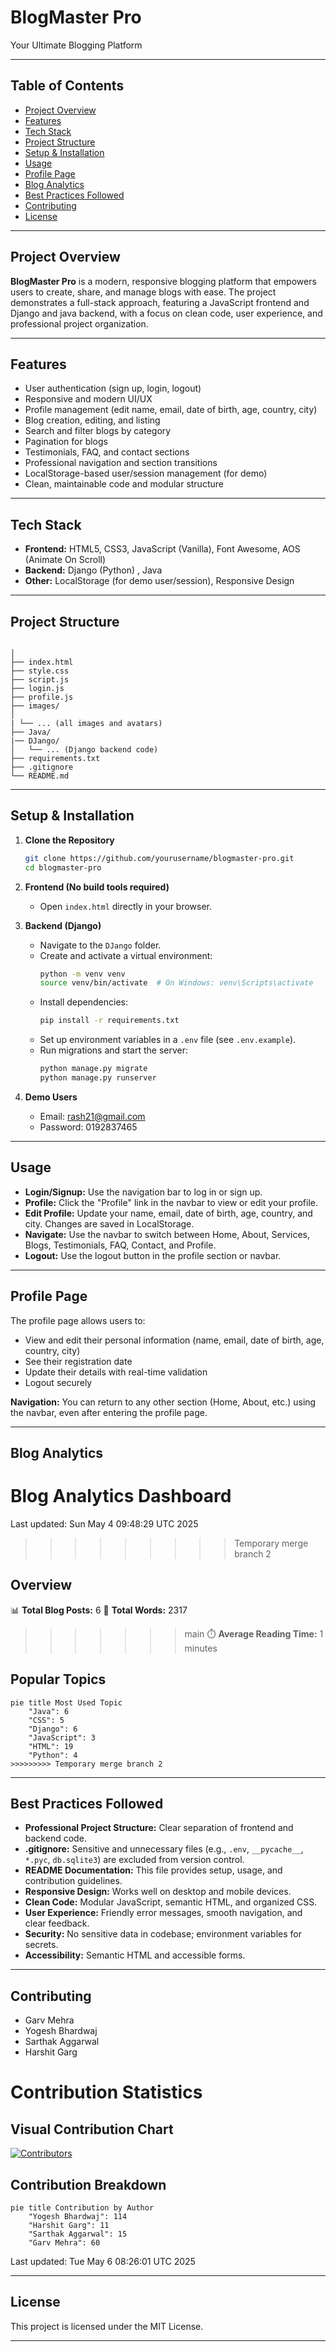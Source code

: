 # BlogMaster Pro

Your Ultimate Blogging Platform

---

## Table of Contents

- [Project Overview](#project-overview)
- [Features](#features)
- [Tech Stack](#tech-stack)
- [Project Structure](#project-structure)
- [Setup & Installation](#setup--installation)
- [Usage](#usage)
- [Profile Page](#profile-page)
- [Blog Analytics](#blog-analytics)
- [Best Practices Followed](#best-practices-followed)
- [Contributing](#contributing)
- [License](#license)

---

## Project Overview

**BlogMaster Pro** is a modern, responsive blogging platform that empowers users to create, share, and manage blogs with ease. The project demonstrates a full-stack approach, featuring a JavaScript frontend and Django and java backend, with a focus on clean code, user experience, and professional project organization.

---

## Features

- User authentication (sign up, login, logout)
- Responsive and modern UI/UX
- Profile management (edit name, email, date of birth, age, country, city)
- Blog creation, editing, and listing
- Search and filter blogs by category
- Pagination for blogs
- Testimonials, FAQ, and contact sections
- Professional navigation and section transitions
- LocalStorage-based user/session management (for demo)
- Clean, maintainable code and modular structure

---

## Tech Stack

- **Frontend:** HTML5, CSS3, JavaScript (Vanilla), Font Awesome, AOS (Animate On Scroll)
- **Backend:** Django (Python) , Java
- **Other:** LocalStorage (for demo user/session), Responsive Design

---

## Project Structure

```

│
├── index.html
├── style.css
├── script.js
├── login.js
├── profile.js
├── images/
│
| └── ... (all images and avatars)
├── Java/
|── DJango/
│   └── ... (Django backend code)
├── requirements.txt
├── .gitignore
└── README.md
```

---

## Setup & Installation

1. **Clone the Repository**
   ```sh
   git clone https://github.com/yourusername/blogmaster-pro.git
   cd blogmaster-pro
   ```

2. **Frontend (No build tools required)**
   - Open `index.html` directly in your browser.

3. **Backend (Django)**
   - Navigate to the `DJango` folder.
   - Create and activate a virtual environment:
     ```sh
     python -m venv venv
     source venv/bin/activate  # On Windows: venv\Scripts\activate
     ```
   - Install dependencies:
     ```sh
     pip install -r requirements.txt
     ```
   - Set up environment variables in a `.env` file (see `.env.example`).
   - Run migrations and start the server:
     ```sh
     python manage.py migrate
     python manage.py runserver
     ```

4. **Demo Users**
   - Email: rash21@gmail.com
   - Password: 0192837465

---

## Usage

- **Login/Signup:** Use the navigation bar to log in or sign up.
- **Profile:** Click the "Profile" link in the navbar to view or edit your profile.
- **Edit Profile:** Update your name, email, date of birth, age, country, and city. Changes are saved in LocalStorage.
- **Navigate:** Use the navbar to switch between Home, About, Services, Blogs, Testimonials, FAQ, Contact, and Profile.
- **Logout:** Use the logout button in the profile section or navbar.

---

## Profile Page

The profile page allows users to:
- View and edit their personal information (name, email, date of birth, age, country, city)
- See their registration date
- Update their details with real-time validation
- Logout securely

**Navigation:**
You can return to any other section (Home, About, etc.) using the navbar, even after entering the profile page.

---

## Blog Analytics

<!-- BLOG-ANALYTICS:START -->
# Blog Analytics Dashboard
Last updated: Sun May  4 09:48:29 UTC 2025
>>>>>>>>> Temporary merge branch 2

## Overview

📊 **Total Blog Posts:** 6
📝 **Total Words:** 2317
>>>>>>> main
⏱️ **Average Reading Time:** 1 minutes

## Popular Topics

```mermaid
pie title Most Used Topic
    "Java": 6
    "CSS": 5
    "Django": 6
    "JavaScript": 3
    "HTML": 19
    "Python": 4
>>>>>>>>> Temporary merge branch 2
```
<!-- BLOG-ANALYTICS:END -->

---

## Best Practices Followed

- **Professional Project Structure:** Clear separation of frontend and backend code.
- **.gitignore:** Sensitive and unnecessary files (e.g., `.env`, `__pycache__`, `*.pyc`, `db.sqlite3`) are excluded from version control.
- **README Documentation:** This file provides setup, usage, and contribution guidelines.
- **Responsive Design:** Works well on desktop and mobile devices.
- **Clean Code:** Modular JavaScript, semantic HTML, and organized CSS.
- **User Experience:** Friendly error messages, smooth navigation, and clear feedback.
- **Security:** No sensitive data in codebase; environment variables for secrets.
- **Accessibility:** Semantic HTML and accessible forms.

---

## Contributing

- Garv Mehra
- Yogesh Bhardwaj
- Sarthak Aggarwal
- Harshit Garg

<!-- CONTRIBUTION-STATS:START -->
# Contribution Statistics

## Visual Contribution Chart

[![Contributors](https://contrib.rocks/image?repo=studentGarv/Blog_Master_Pro)](https://github.com/studentGarv/Blog_Master_Pro/graphs/contributors)

## Contribution Breakdown

```mermaid
pie title Contribution by Author
    "Yogesh Bhardwaj": 114
    "Harshit Garg": 11
    "Sarthak Aggarwal": 15
    "Garv Mehra": 60
```

Last updated: Tue May  6 08:26:01 UTC 2025
<!-- CONTRIBUTION-STATS:END -->

---

## License

This project is licensed under the MIT License.

---

